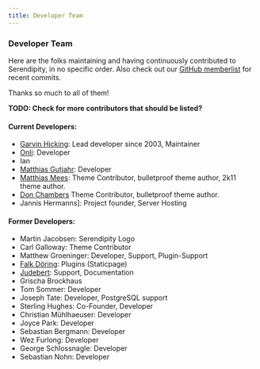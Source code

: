 ```yaml
---
title: Developer Team
---
```


### Developer Team

Here are the folks maintaining and having continuously contributed to Serendipity, in no specific order. Also check out our [GitHub memberlist](https://github.com/orgs/s9y/people) for recent commits.

Thanks so much to all of them!

**TODO: Check for more contributors that should be listed?**

#### Current Developers:

* [Garvin Hicking](http://garv.in): Lead developer since 2003, Maintainer
* [Onli](http://www.onli-blogging.de): Developer
* Ian
* [Matthias Gutjahr](http://matthias-gutjahr.de/): Developer
* [Matthias Mees](http://yellowled.de/): Theme Contributor, bulletproof theme author, 2k11 theme author.
* [Don Chambers](http://www.optional-necessity.com/) Theme Contributor, bulletproof theme author.
* Jannis Hermanns]: Project founder, Server Hosting

#### Former Developers:

* Martin Jacobsen: Serendipity Logo
* Carl Galloway: Theme Contributor
* Matthew Groeninger: Developer, Support, Plugin-Support
* [Falk Döring](http://www.fadoe.de/blog/): Plugins (Staticpage)
* [Judebert](http://judebert.com/): Support, Documentation
* Grischa Brockhaus
* Tom Sommer: Developer
* Joseph Tate: Developer, PostgreSQL support
* Sterling Hughes: Co-Founder, Developer
* Christian Mühlhaeuser: Developer
* Joyce Park: Developer
* Sebastian Bergmann: Developer
* Wez Furlong: Developer
* George Schlossnagle: Developer
* Sebastian Nohn: Developer
